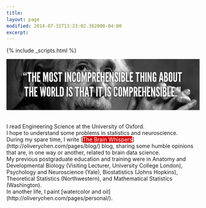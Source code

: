 ```yaml
---
title: 
layout: page
modified: 2014-07-31T13:23:02.362000-04:00
excerpt: 
---
```

{% include _scripts.html %}

![x](/images/Einstein.jpg)

<!--
<script type="text/javascript">
var col = new String();
var x=1;var y;

function blink()
{
 if(x%2) 
 {
  col = "rgb(255,0,0)";
 }else{
  col = "rgb(255,255,255)";
 }

 aF.style.color=col;x++;if(x>2){x=1};setTimeout("blink()",500);
}
</script>
-->
<style>
mark { 
    background-color: #D40000;
    color: white;
}
</style>


<script type="text/javascript">
var col = new String();
var x=1;var y;

function blink()
{
 if(x%2) 
 {
  col = "rgb(0,0,0)";
 }else{
  col = "rgb(255,255,255)";
 }

 aF.style.color=col;x++;if(x>2){x=1};setTimeout("blink()",500);
}
</script>

<script>
  (function(i,s,o,g,r,a,m){i['GoogleAnalyticsObject']=r;i[r]=i[r]||function(){
  (i[r].q=i[r].q||[]).push(arguments)},i[r].l=1*new Date();a=s.createElement(o),
  m=s.getElementsByTagName(o)[0];a.async=1;a.src=g;m.parentNode.insertBefore(a,m)
  })(window,document,'script','https://www.google-analytics.com/analytics.js','ga');

  ga('create', 'UA-64829092-1', 'auto');
  ga('send', 'pageview');

</script>

<br>
I read Engineering Science at the University of Oxford.

<br>
I hope to understand some problems in statistics and neuroscience. <br />
During my spare time, I write [<mark>The Brain Whispers</mark>](http://oliverychen.com/pages/blog/) blog, sharing some humble opinions that are, in one way or another, related to brain data science. 

<br>
My previous postgraduate education and training were in Anatomy and Developmental Biology (Visiting
Lecturer, University College London), Psychology and Neuroscience (Yale), Biostatistics (Johns Hopkins), Theoretical Statistics (Northwestern), and Mathematical Statistics (Washington).

<br>
In another life, I paint [watercolor and oil](http://oliverychen.com/pages/personal/). 

<!--I am passionate about developing my knowledge to understand the unknowns
of the human brain and its pathology. I am especially interested in being an advocate to
raise society’s awareness of diseases caused by the human brain and to help make scientific progress on diagnoses, treatments, cures and management of these diseases.
-->
<!--
I work on research in the multidisciplinary area between statistics, computer science, and neuroscience. I am passionate about developing and implementing statistical theory, methods, and computer algorithms to understand the unknowns of the human brain and its pathology. I am especially interested in being an advocate to raise society’s awareness of diseases caused by human brain and to help make scientific progress on diagnoses, treatments, cures and management of these diseases.
-->

<!--
<br />
My **<font color="#1122CC">curriculum vitae</font>** is [here](/files/doc/CV_Chen_Feb_2015.pdf).
-->
<!--
<br />
**<font color="#1122CC">News</font>**: 

<br />
-->
<!--
Zeki and Chén <a id="aF" href="/files/doc/Bayesian_brain.pdf" style="text-decoration: none"><b>*The Bayesian-Laplacian Brain*</b><br>
-->
<!--Zeki and Chén [The Bayesian-Laplacian Brain](/files/doc/Bayesian_brain.pdf).-->
<!--
<br />
[The History of the Future of Neuro-ophthalmology Imaging in China](/files/doc/Neuro-ophthalmology.pdf).
-->
<!--
<br />
I recently wrote [The Role of Statistics in Contemporary Brain Science](/files/doc/Fisher.pdf) discussing the contribution statistics makes to neuroscience. 
-->
<!--
<br />
Chén et al. <i>High-dimensional Brain Mediation</i> [Preprint](/files/doc/HDMM.pdf)

<body onload="blink()">
-->


<!--[Here](/images/Tarren.JPEG) is a very generous and helpful comment from Brian Tarran, the editor of <i>Significance<i/>, the <i>Royal Statistical Society<i/>. -->

<!--
<br>  I am interested in three main problems:

- **High-dimensional brain mediation analysis**: when I hit your hand hard (there is an input), and you tell me that hurts (there is an output), which parts of your brain are potentially activated (there is an intermediate variable - brain - that is mediating the process)?

- **Causal inference**: when I hit your hand hard, several parts of your brain are activated, and you tell me that hurts, (1) do some parts of your brain get activated first; (2) if so, (how) does the activation of some parts of the brain "causes" the activation of other parts; and (3) can we use brain signals to predict behaviors?

- **Graph estimation**: when I hit your hand hard, and you tell me that hurts, what does your brain network look like? Before hitting your hand, I show you a picture of my hand and a picture of a [hammer](/images/hammer.jpg), does your brain signal differ? Can I predict what you see using your brain signals?

Above I use an example of my hitting your hand. However, many extensions exist. For mediation analysis, the input can be extended to visual (presenting you different objects), auditory (playing you different types of sounds), etc., and the output can be extended to verbal (you tell me what you see, hear, or how you feel), movement (according to the input, choose to click a button or not), etc. Furthermore, it can be extended to where there is not any known input, for example, you tell me what you are thinking (output), and I wish to use your brain signals to predict whether you are lying. Moreover, it can be extended to where there is not any input, nor output. For example, we wish to decode your dream. For causal inference and graph estimation, it is interesting to study resting-state "causality" and network.

<br> 
Scientifically, I aim to develope my knowledge in statistis, computer science, behavioral and clinical neuroscience, psychology, and use brain data, to understand the brain, and ultimately, to understand who we are.



<!--
- (Brain) mediation analysis: theory and methods. For example, he is interested when the intermediate variable is a high-dimensional vector ( > 200,000 voxels).

- **Causal inferenceComputational modelling and programming

- Computational (theoretical) neuroscience

- High-dimensional longitudinal functional data analysis

<br />
I am interested in the following scientific areas

- Behavioral and clinical Neuroscience, and Psychology

- Structural and functional MRI

- Graph estimation, in particular high-dimensional (brain) graph estimation
-->

<!--Previously, I had worked on projects relating to partial correlation estimation and smoothing, semiparametric regression, and cross-over experimental design.
-->